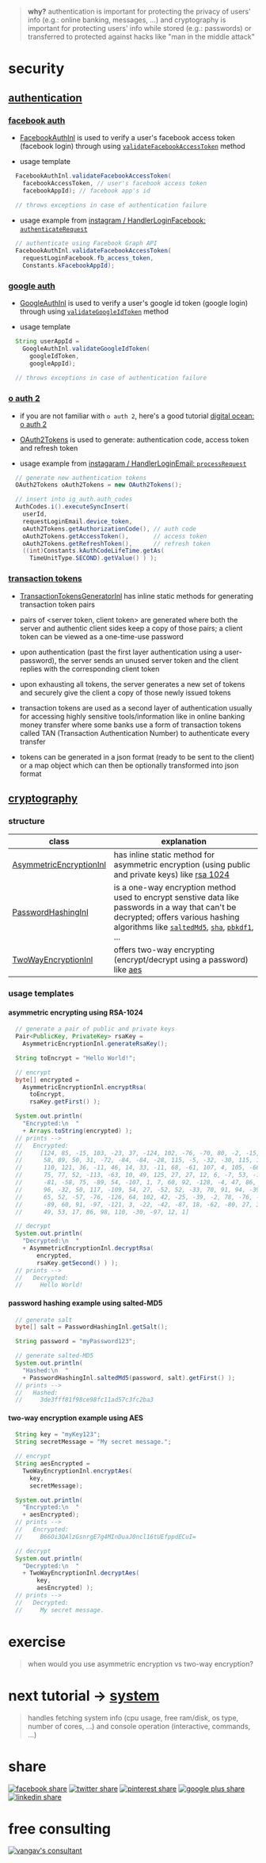 
> **why?** authentication is important for protecting the privacy of users' info (e.g.: online banking, messages, ...) and cryptography is important for protecting users' info while stored (e.g.: passwords) or transferred to protected against hacks like "man in the middle attack"

# security

## [authentication](https://github.com/vangav/vos_backend/tree/master/src/com/vangav/backend/security/authentication)

### [facebook auth](https://github.com/vangav/vos_backend/tree/master/src/com/vangav/backend/security/authentication/facebook)

+ [FacebookAuthInl](https://github.com/vangav/vos_backend/blob/master/src/com/vangav/backend/security/authentication/facebook/FacebookAuthInl.java) is used to verify a user's facebook access token (facebook login) through using [`validateFacebookAccessToken`](https://github.com/vangav/vos_backend/blob/master/src/com/vangav/backend/security/authentication/facebook/FacebookAuthInl.java#L83) method

+ usage template

```java
  FacebookAuthInl.validateFacebookAccessToken(
    facebookAccessToken, // user's facebook access token
    facebookAppId); // facebook app's id
  
  // throws exceptions in case of authentication failure
```

+ usage example from [instagram / HandlerLoginFacebook: `authenticateRequest`](https://github.com/vangav/vos_instagram/blob/master/app/com/vangav/vos_instagram/controllers/login_facebook/HandlerLoginFacebook.java#L125)

```java
  // authenticate using Facebook Graph API
  FacebookAuthInl.validateFacebookAccessToken(
    requestLoginFacebook.fb_access_token,
    Constants.kFacebookAppId);
```

### [google auth](https://github.com/vangav/vos_backend/tree/master/src/com/vangav/backend/security/authentication/google)

+ [GoogleAuthInl](https://github.com/vangav/vos_backend/blob/master/src/com/vangav/backend/security/authentication/google/GoogleAuthInl.java) is used to verify a user's google id token (google login) through using [`validateGoogleIdToken`](https://github.com/vangav/vos_backend/blob/master/src/com/vangav/backend/security/authentication/google/GoogleAuthInl.java#L84) method

+ usage template

```java
  String userAppId =
    GoogleAuthInl.validateGoogleIdToken(
      googleIdToken,
      googleAppId);
  
  // throws exceptions in case of authentication failure
```

### [o auth 2](https://github.com/vangav/vos_backend/tree/master/src/com/vangav/backend/security/authentication/o_auth_2)

+ if you are not familiar with `o auth 2`, here's a good tutorial [digital ocean: o auth 2](https://www.digitalocean.com/community/tutorials/an-introduction-to-oauth-2)

+ [OAuth2Tokens](https://github.com/vangav/vos_backend/blob/master/src/com/vangav/backend/security/authentication/o_auth_2/OAuth2Tokens.java) is used to generate: authentication code, access token and refresh token

+ usage example from [instagaram / HandlerLoginEmail: `processRequest`](https://github.com/vangav/vos_instagram/blob/master/app/com/vangav/vos_instagram/controllers/login_email/HandlerLoginEmail.java#L181)

```java
  // generate new authentication tokens
  OAuth2Tokens oAuth2Tokens = new OAuth2Tokens();

  // insert into ig_auth.auth_codes
  AuthCodes.i().executeSyncInsert(
    userId,
    requestLoginEmail.device_token,
    oAuth2Tokens.getAuthorizationCode(), // auth code
    oAuth2Tokens.getAccessToken(),       // access token
    oAuth2Tokens.getRefreshToken(),      // refresh token
    ((int)Constants.kAuthCodeLifeTime.getAs(
      TimeUnitType.SECOND).getValue() ) );
```

### [transaction tokens](https://github.com/vangav/vos_backend/blob/master/src/com/vangav/backend/security/authentication/transaction_tokens/TransactionTokensGeneratorInl.java)

+ [TransactionTokensGeneratorInl](https://github.com/vangav/vos_backend/blob/master/src/com/vangav/backend/security/authentication/transaction_tokens/TransactionTokensGeneratorInl.java) has inline static methods for generating transaction token pairs

+ pairs of <server token, client token> are generated where both the server and authentic client sides keep a copy of those pairs; a client token can be viewed as a one-time-use password

+ upon authentication (past the first layer authentication using a user-password), the server sends an unused server token and the client replies with the corresponding client token

+ upon exhausting all tokens, the server generates a new set of tokens and securely give the client a copy of those newly issued tokens

+ transaction tokens are used as a second layer of authentication usually for accessing highly sensitive tools/information like in online banking money transfer where some banks use a form of transaction tokens called TAN (Transaction Authentication Number) to authenticate every transfer

+ tokens can be generated in a json format (ready to be sent to the client) or a map object which can then be optionally transformed into json format

## [cryptography](https://github.com/vangav/vos_backend/tree/master/src/com/vangav/backend/security/cryptography)

### structure

| class | explanation |
| ----- | ----------- |
| [AsymmetricEncryptionInl](https://github.com/vangav/vos_backend/blob/master/src/com/vangav/backend/security/cryptography/AsymmetricEncryptionInl.java) | has inline static method for asymmetric encryption (using public and private keys) like [rsa 1024](https://en.wikipedia.org/wiki/RSA_(cryptosystem)) |
| [PasswordHashingInl](https://github.com/vangav/vos_backend/blob/master/src/com/vangav/backend/security/cryptography/PasswordHashingInl.java) | is a one-way encryption method used to encrypt senstive data like passwords in a way that can't be decrypted; offers various hashing algorithms like [`saltedMd5`](https://github.com/vangav/vos_backend/blob/master/src/com/vangav/backend/security/cryptography/PasswordHashingInl.java#L142), [`sha`](https://github.com/vangav/vos_backend/blob/master/src/com/vangav/backend/security/cryptography/PasswordHashingInl.java#L234), [`pbkdf1`](https://github.com/vangav/vos_backend/blob/master/src/com/vangav/backend/security/cryptography/PasswordHashingInl.java#L307), ... |
| [TwoWayEncryptionInl](https://github.com/vangav/vos_backend/blob/master/src/com/vangav/backend/security/cryptography/TwoWayEncryptionInl.java) | offers two-way encrypting (encrypt/decrypt using a password) like [aes](https://en.wikipedia.org/wiki/Advanced_Encryption_Standard) |

### usage templates

#### asymmetric encrypting using RSA-1024

```java
  // generate a pair of public and private keys
  Pair<PublicKey, PrivateKey> rsaKey =
    AsymmetricEncryptionInl.generateRsaKey();

  String toEncrypt = "Hello World!";

  // encrypt
  byte[] encrypted =
    AsymmetricEncryptionInl.encryptRsa(
      toEncrypt,
      rsaKey.getFirst() );

  System.out.println(
    "Encrypted:\n  "
    + Arrays.toString(encrypted) );
  // prints -->
  //   Encrypted:
  //     [124, 85, -15, 103, -23, 37, -124, 102, -76, -70, 80, -2, -15, 71,
  //      58, 89, 50, 31, -72, -84, -84, -28, 115, -5, -32, -30, 115, 14, 46,
  //      110, 121, 36, -11, 46, 14, 33, -11, 68, -61, 107, 4, 105, -66, 94,
  //      75, 77, 52, -113, -63, 10, 49, 125, 27, 27, 12, 6, -7, 53, -123,
  //      -81, -58, 75, -89, 54, -107, 1, 7, 60, 92, -128, -4, 47, 86, 106,
  //      96, -32, 50, 117, -109, 54, 27, -52, 52, -33, 70, 91, 94, -39, 69,
  //      65, 52, -57, -76, -126, 64, 102, 42, -25, -39, -2, 78, -76, -62,
  //      -89, 60, 91, -97, -121, 3, -22, -42, -87, 18, -62, -80, 27, 37, 83,
  //      49, 53, 17, 86, 98, 110, -30, -97, 12, 1]

  // decrypt
  System.out.println(
    "Decrypted:\n  "
    + AsymmetricEncryptionInl.decryptRsa(
        encrypted,
        rsaKey.getSecond() ) );
  // prints -->
  //   Decrypted:
  //     Hello World!
```

#### password hashing example using salted-MD5

```java
  // generate salt
  byte[] salt = PasswordHashingInl.getSalt();

  String password = "myPassword123";

  // generate salted-MD5
  System.out.println(
    "Hashed:\n  "
    + PasswordHashingInl.saltedMd5(password, salt).getFirst() );
  // prints -->
  //   Hashed:
  //     3de3fff81f98ce98fc11ad57c3fc2ba3
```

#### two-way encryption example using AES

```java
  String key = "myKey123";
  String secretMessage = "My secret message.";

  // encrypt
  String aesEncrypted =
    TwoWayEncryptionInl.encryptAes(
      key,
      secretMessage);

  System.out.println(
    "Encrypted:\n  "
    + aesEncrypted);
  // prints -->
  //   Encrypted:
  //     B66Oi3QAlzGsnrgE7g4MInDuaJ0ncl16tUEfppdECuI=

  // decrypt
  System.out.println(
    "Decrypted:\n  "
    + TwoWayEncryptionInl.decryptAes(
        key,
        aesEncrypted) );
  // prints -->
  //   Decrypted:
  //     My secret message.
```

# exercise

> when would you use asymmetric encryption vs two-way encryption?

# next tutorial -> [system](https://github.com/vangav/vos_backend/tree/master/src/com/vangav/backend/system)
> handles fetching system info (cpu usage, free ram/disk, os type, number of cores, ...) and console operation (interactive, commands, ...)

# share

[![facebook share](https://www.prekindle.com/images/social/facebook.png)](https://www.facebook.com/sharer/sharer.php?u=https%3A//github.com/vangav/vos_backend)  [![twitter share](http://www.howickbaptist.org.nz/wordpress/media/twitter-64-black.png)](https://twitter.com/home?status=vangav%20backend%20%7C%20build%20big%20tech%2010x%20faster%20%7C%20https%3A//github.com/vangav/vos_backend)  [![pinterest share](http://d7ab823tjbf2qywyt3grgq63.wpengine.netdna-cdn.com/wp-content/themes/velominati/images/share_icons/pinterest-black.png)](https://pinterest.com/pin/create/button/?url=https%3A//github.com/vangav/vos_backend&media=https%3A//scontent-mad1-1.xx.fbcdn.net/v/t31.0-8/20645143_1969408006608176_5289565717021239224_o.png?oh=acf20113a3673409d238924cfec648d2%26oe=5A3414B5&description=)  [![google plus share](http://e-airllc.com/wp-content/themes/nebula/images/social_black/google.png)](https://plus.google.com/share?url=https%3A//github.com/vangav/vos_backend)  [![linkedin share](http://e-airllc.com/wp-content/themes/nebula/images/social_black/linkedin.png)](https://www.linkedin.com/shareArticle?mini=true&url=https%3A//github.com/vangav/vos_backend&title=vangav%20backend%20%7C%20build%20big%20tech%2010x%20faster&summary=&source=)

# free consulting

[![vangav's consultant](http://www.footballhighlights247.com/images/mobile-share/fb-messenger-64x64.png)](https://www.facebook.com/mustapha.abdallah)
